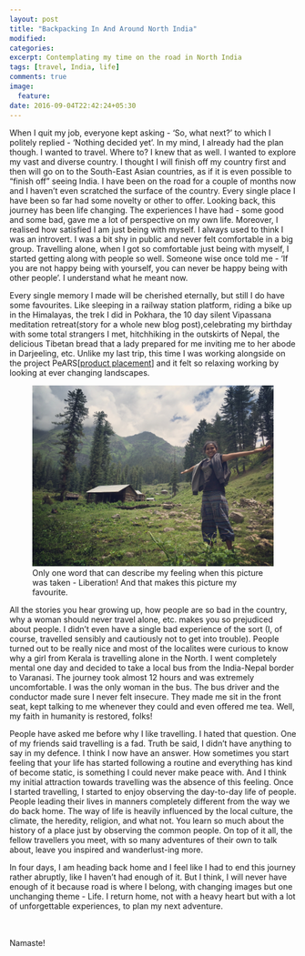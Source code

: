 ```yaml
---
layout: post
title: "Backpacking In And Around North India"
modified:
categories:
excerpt: Contemplating my time on the road in North India
tags: [travel, India, life]
comments: true
image:
  feature:
date: 2016-09-04T22:42:24+05:30
---
```



When I quit my job, everyone kept asking - ‘So, what next?’ to which I
politely replied - ‘Nothing decided yet’. In my mind, I already had the
plan though. I wanted to travel. Where to? I knew that as well. I wanted
to explore my vast and diverse country. I thought I will finish off my
country first and then will go on to the South-East Asian countries, as if it is
even possible to “finish off” seeing India. I have been on the road for
a couple of months now and I haven’t even scratched the surface of the
country. Every single place I have been so far had some novelty or other
to offer. Looking back, this journey has been life changing. The
experiences I have had - some good and some bad, gave me a lot of
perspective on my own life. Moreover, I realised how satisfied I am just
being with myself. I always used to think I was an introvert. I was a
bit shy in public and never felt comfortable in a big group. Travelling
alone, when I got so comfortable just being with myself, I started
getting along with people so well. Someone wise once told me - ‘If you
are not happy being with yourself, you can never be happy being with
other people’. I understand what he meant now.


Every single memory I made will be cherished eternally, but still I do
have some favourites. Like sleeping in a railway station platform,
riding a bike up in the Himalayas, the trek I did in Pokhara, the 10 day
silent Vipassana meditation retreat(story for a whole new blog
post),celebrating my birthday with some total strangers I met,
hitchhiking in the outskirts of Nepal, the delicious Tibetan bread that
a lady prepared for me inviting me to her abode in Darjeeling, etc.
Unlike my last trip, this time I was working alongside on the project
PeARS[<a href="http://pearsearch.org">product placement</a>] and it felt so relaxing working by looking at
ever changing landscapes.


<figure>
    <a href="/images/IMG_1553.JPG"><img src="/images/IMG_1553.JPG"></a>
    <figcaption>Only one word that can describe my feeling when this
picture was taken - Liberation! And that makes this picture my
favourite.</figcaption>
</figure>


All the stories you hear growing up, how people are so bad in the
country, why a woman should never travel alone, etc. makes you so
prejudiced about people. I didn’t even have a single bad experience of the
sort (I, of course, travelled sensibly and cautiously not to
get into trouble). People turned out to be really nice and most of the
localites were curious to know why a girl from Kerala is travelling alone in the North.
I went completely mental one day and decided to take a local bus from the India-Nepal
border to Varanasi. The journey took almost 12 hours and was extremely
uncomfortable. I was the only woman in the bus. The bus driver and the
conductor made sure I never felt insecure. They made me sit in the front
seat, kept talking to me whenever they could and even offered me tea.
Well, my faith in humanity is restored, folks!


People have asked me before why I like travelling. I hated that
question. One of my friends said travelling is a fad. Truth be said, I
didn’t have anything to say in my defence. I think I now have an answer.
How sometimes you start feeling that your life has started following a
routine and everything has kind of become static, is something I could
never make peace with. And I think my initial attraction towards
travelling was the absence of this feeling. Once I started travelling, I
started to enjoy observing the day-to-day life of people. People leading
their lives in manners completely different from the way we do back
home. The way of life is heavily influenced by the local culture, the
climate, the heredity, religion, and what not. You learn so much about
the history of a  place just by observing the common people. On top of
it all, the fellow travellers you meet, with so many adventures of their
own to talk about, leave you inspired and wanderlust-ing more.


In four days, I am heading back home and I feel like I had to end this
journey rather abruptly, like I haven’t had enough of it.
But I think, I will never have enough of it
because road is where I belong, with changing images but one
unchanging theme - Life. I return home, not with a heavy heart
but with a lot of unforgettable experiences, to plan my next adventure.


<br/><br/>Namaste!
